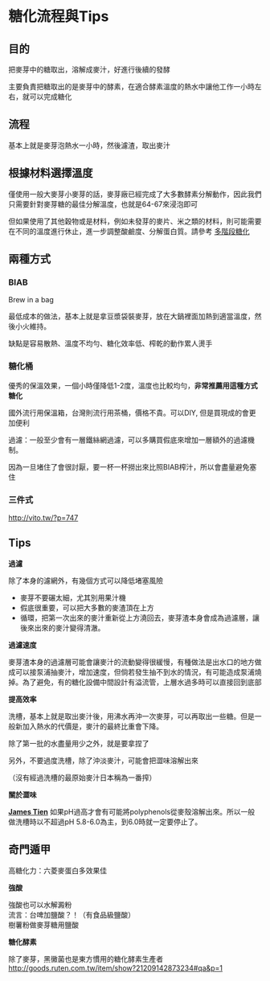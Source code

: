 # 糖化流程與Tips

## 目的

把麥芽中的糖取出，溶解成麥汁，好進行後續的發酵

主要負責把糖取出的是麥芽中的酵素，在適合酵素溫度的熱水中讓他工作一小時左右，就可以完成糖化

## 流程

基本上就是麥芽泡熱水一小時，然後濾渣，取出麥汁

## 根據材料選擇溫度

僅使用一般大麥芽小麥芽的話，麥芽廠已經完成了大多數酵素分解動作，因此我們只需要針對麥芽糖的最佳分解溫度，也就是64-67來浸泡即可

但如果使用了其他穀物或是材料，例如未發芽的麥片、米之類的材料，則可能需要在不同的溫度進行休止，進一步調整酸鹼度、分解蛋白質。請參考 [多階段糖化](多階段糖化與設備改裝.md)

## 兩種方式

### BIAB

Brew in a bag

最低成本的做法，基本上就是拿豆漿袋裝麥芽，放在大鍋裡面加熱到適當溫度，然後小火維持。

缺點是容易散熱、溫度不均勻、糖化效率低、榨乾的動作累人燙手

### 糖化桶

優秀的保溫效果，一個小時僅降低1-2度，溫度也比較均勻，**非常推薦用這種方式糖化**

國外流行用保溫箱，台灣則流行用茶桶，價格不貴。可以DIY, 但是買現成的會更加便利

過濾：一般至少會有一層鐵絲網過濾，可以多購買假底來增加一層額外的過濾機制。

因為一旦堵住了會很討厭，要一杯一杯撈出來比照BIAB榨汁，所以會盡量避免塞住

### 三件式

<http://vito.tw/?p=747>

## Tips

**過濾**

除了本身的濾網外，有幾個方式可以降低堵塞風險

*   麥芽不要碾太細，尤其別用果汁機
*   假底很重要，可以把大多數的麥渣頂在上方
*   循環，把第一次出來的麥汁重新從上方澆回去，麥芽渣本身會成為過濾層，讓後來出來的麥汁變得清澈。

**過濾速度**

麥芽渣本身的過濾層可能會讓麥汁的流動變得很緩慢，有種做法是出水口的地方做成可以接泵浦抽麥汁，增加速度，但倘若發生抽不到水的情況，有可能造成泵浦燒掉。為了避免，有的糖化設備中間設計有溢流管，上層水過多時可以直接回到底部

**提高效率**

洗槽，基本上就是取出麥汁後，用沸水再沖一次麥芽，可以再取出一些糖。但是一般新加入熱水的代價是，麥汁的最終比重會下降。

除了第一批的水盡量用少之外，就是要拿捏了

另外，不要過度洗槽，除了沖淡麥汁，可能會把澀味溶解出來

（沒有經過洗槽的最原始麥汁日本稱為一番搾）

**關於澀味**

**[James Tien](https://www.facebook.com/james.tien.5?fref=ufi)** 如果pH過高才會有可能將polyphenols從麥殼溶解出來。所以一般做洗槽時以不超過pH 5.8-6.0為主，到6.0時就一定要停止了。

## 奇門遁甲
高糖化力：六菱麥蛋白多效果佳

**強酸**

強酸也可以水解澱粉  
流言：台啤加鹽酸？！（有食品級鹽酸）  
樹薯粉做麥芽糖用鹽酸  

**糖化酵素**

除了麥芽，黑黴菌也是東方慣用的糖化酵素生產者
<http://goods.ruten.com.tw/item/show?21209142873234#qa&p=1>